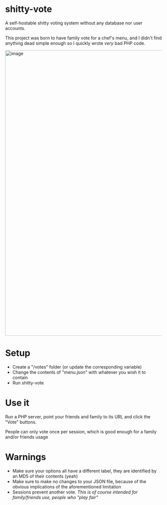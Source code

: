 # shitty-vote
A self-hostable shitty voting system without any database nor user accounts.

This project was born to have family vote for a chef's menu, and I didn't find anything dead simple enough so I quickly wrote *very* bad PHP code.

<img width="917" alt="image" src="https://github.com/Morveus/shitty-vote/assets/2972468/01a91ee5-5695-48d7-86f1-3685e9a06796">


# Setup
- Create a "/votes" folder (or update the corresponding variable)
- Change the contents of "menu.json" with whatever you wish it to contain
- Run shitty-vote

# Use it
Run a PHP server, point your friends and family to its URL and click the "Vote" buttons.

People can only vote once per session, which is good enough for a family and/or friends usage

# Warnings
- Make sure your options all have a different label, they are identified by an MD5 of their contents (yeah)
- Make sure to make no changes to your JSON file, because of the obvious implications of the aforementioned limitation
- Sessions prevent another vote. _This is of course intended for family/friends use, people who "play fair"_
